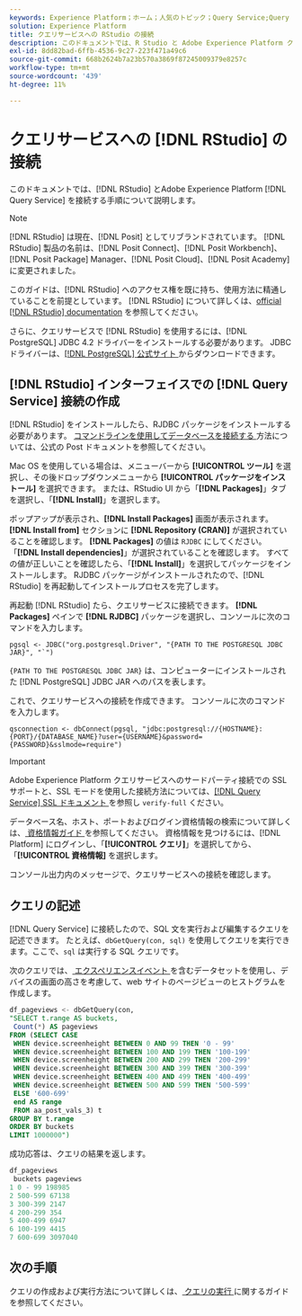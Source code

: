 ```yaml
---
keywords: Experience Platform；ホーム；人気のトピック；Query Service;Query Service;RStudio;rstudio;Query Service への接続；
solution: Experience Platform
title: クエリサービスへの RStudio の接続
description: このドキュメントでは、R Studio と Adobe Experience Platform クエリサービスを接続する手順について説明します。
exl-id: 8dd82bad-6ffb-4536-9c27-223f471a49c6
source-git-commit: 668b2624b7a23b570a3869f87245009379e8257c
workflow-type: tm+mt
source-wordcount: '439'
ht-degree: 11%

---
```


# クエリサービスへの [!DNL RStudio] の接続

このドキュメントでは、[!DNL RStudio] とAdobe Experience Platform [!DNL Query Service] を接続する手順について説明します。

>[!NOTE]
>
> [!DNL RStudio] は現在、[!DNL Posit] としてリブランドされています。 [!DNL RStudio] 製品の名前は、[!DNL Posit Connect]、[!DNL Posit Workbench]、[!DNL Posit Package] Manager、[!DNL Posit Cloud]、[!DNL Posit Academy] に変更されました。
>
> このガイドは、[!DNL RStudio] へのアクセス権を既に持ち、使用方法に精通していることを前提としています。 [!DNL RStudio] について詳しくは、[official [!DNL RStudio] documentation](https://rstudio.com/products/rstudio/) を参照してください。
> 
> さらに、クエリサービスで [!DNL RStudio] を使用するには、[!DNL PostgreSQL] JDBC 4.2 ドライバーをインストールする必要があります。 JDBC ドライバーは、[[!DNL PostgreSQL]  公式サイト ](https://jdbc.postgresql.org/download/) からダウンロードできます。

## [!DNL RStudio] インターフェイスでの [!DNL Query Service] 接続の作成

[!DNL RStudio] をインストールしたら、RJDBC パッケージをインストールする必要があります。 [ コマンドラインを使用してデータベースを接続する ](https://solutions.posit.co/connections/db/best-practices/drivers/#connecting-to-a-database-in-r) 方法については、公式の Post ドキュメントを参照してください。

Mac OS を使用している場合は、メニューバーから **[!UICONTROL ツール]** を選択し、その後ドロップダウンメニューから **[!UICONTROL パッケージをインストール]** を選択できます。 または、RStudio UI から「**[!DNL Packages]**」タブを選択し、「**[!DNL Install]**」を選択します。

ポップアップが表示され、**[!DNL Install Packages]** 画面が表示されます。 **[!DNL Install from]** セクションに **[!DNL Repository (CRAN)]** が選択されていることを確認します。 **[!DNL Packages]** の値は `RJDBC` にしてください。 「**[!DNL Install dependencies]**」が選択されていることを確認します。 すべての値が正しいことを確認したら、「**[!DNL Install]**」を選択してパッケージをインストールします。 RJDBC パッケージがインストールされたので、[!DNL RStudio] を再起動してインストールプロセスを完了します。

再起動 [!DNL RStudio] たら、クエリサービスに接続できます。 **[!DNL Packages]** ペインで **[!DNL RJDBC]** パッケージを選択し、コンソールに次のコマンドを入力します。

```console
pgsql <- JDBC("org.postgresql.Driver", "{PATH TO THE POSTGRESQL JDBC JAR}", "`")
```

`{PATH TO THE POSTGRESQL JDBC JAR}` は、コンピューターにインストールされた [!DNL PostgreSQL] JDBC JAR へのパスを表します。

これで、クエリサービスへの接続を作成できます。 コンソールに次のコマンドを入力します。

```console
qsconnection <- dbConnect(pgsql, "jdbc:postgresql://{HOSTNAME}:{PORT}/{DATABASE_NAME}?user={USERNAME}&password={PASSWORD}&sslmode=require")
```

>[!IMPORTANT]
>
>Adobe Experience Platform クエリサービスへのサードパーティ接続での SSL サポートと、SSL モードを使用した接続方法については、[[!DNL Query Service] SSL ドキュメント ](./ssl-modes.md) を参照し `verify-full` ください。

データベース名、ホスト、ポートおよびログイン資格情報の検索について詳しくは、[ 資格情報ガイド ](../ui/credentials.md) を参照してください。 資格情報を見つけるには、[!DNL Platform] にログインし、「**[!UICONTROL クエリ]**」を選択してから、「**[!UICONTROL 資格情報]** を選択します。

コンソール出力内のメッセージで、クエリサービスへの接続を確認します。

## クエリの記述

[!DNL Query Service] に接続したので、SQL 文を実行および編集するクエリを記述できます。 たとえば、`dbGetQuery(con, sql)` を使用してクエリを実行できます。ここで、`sql` は実行する SQL クエリです。

次のクエリでは、[ エクスペリエンスイベント ](../../xdm/classes/experienceevent.md) を含むデータセットを使用し、デバイスの画面の高さを考慮して、web サイトのページビューのヒストグラムを作成します。

```sql
df_pageviews <- dbGetQuery(con,
"SELECT t.range AS buckets, 
 Count(*) AS pageviews 
FROM (SELECT CASE 
 WHEN device.screenheight BETWEEN 0 AND 99 THEN '0 - 99' 
 WHEN device.screenheight BETWEEN 100 AND 199 THEN '100-199' 
 WHEN device.screenheight BETWEEN 200 AND 299 THEN '200-299' 
 WHEN device.screenheight BETWEEN 300 AND 399 THEN '300-399' 
 WHEN device.screenheight BETWEEN 400 AND 499 THEN '400-499' 
 WHEN device.screenheight BETWEEN 500 AND 599 THEN '500-599' 
 ELSE '600-699' 
 end AS range 
 FROM aa_post_vals_3) t 
GROUP BY t.range 
ORDER BY buckets 
LIMIT 1000000")
```

成功応答は、クエリの結果を返します。

```r
df_pageviews
 buckets pageviews
1 0 - 99 198985
2 500-599 67138
3 300-399 2147
4 200-299 354
5 400-499 6947
6 100-199 4415
7 600-699 3097040
```

## 次の手順

クエリの作成および実行方法について詳しくは、[ クエリの実行 ](../best-practices/writing-queries.md) に関するガイドを参照してください。
